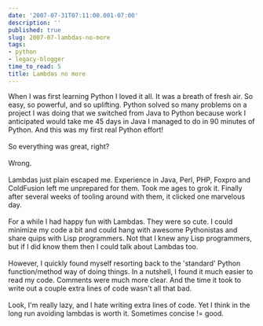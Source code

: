 ```yaml
---
date: '2007-07-31T07:11:00.001-07:00'
description: ''
published: true
slug: 2007-07-lambdas-no-more
tags:
- python
- legacy-blogger
time_to_read: 5
title: Lambdas no more
---
```


When I was first learning Python I loved it all.  It was a breath of fresh air.  So easy, so powerful, and so uplifting.  Python solved so many problems on a project I was doing that we switched from Java to Python because work I anticipated would take me 45 days in Java I managed to do in 90 minutes of Python.  And this was my first real Python effort!<br /><br />So everything was great, right?<br /><br />Wrong.<br /><br />Lambdas just plain escaped me.  Experience in Java, Perl, PHP, Foxpro and ColdFusion left me unprepared for them.  Took me ages to grok it.  Finally after several weeks of tooling around with them, it clicked one marvelous day.<br /><br />For a while I had happy fun with Lambdas.  They were so cute.  I could minimize my code a bit and could hang with awesome Pythonistas and share quips with Lisp programmers.  Not that I knew any Lisp programmers, but if I did know them then I could talk about Lambdas too.<br /><br />However, I quickly found myself resorting back to the 'standard' Python function/method way of doing things.  In a nutshell, I found it much easier to read my code.  Comments were much more clear.  And the time it took to write out a couple extra lines of code wasn't all that bad.<br /><br />Look, I'm really lazy, and I hate writing extra lines of code.  Yet I think in the long run avoiding lambdas is worth it.  Sometimes concise != good.
